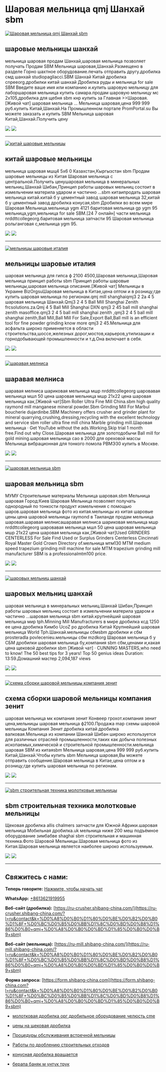 # Шаровая мельница qmj Шанхай sbm

<a href="https://swt.shibang-china.com/?l=ru&img&k=%D0%A8%D0%B0%D1%80%D0%BE%D0%B2%D0%B0%D1%8F+%D0%BC%D0%B5%D0%BB%D1%8C%D0%BD%D0%B8%D1%86%D0%B0+qmj+%D0%A8%D0%B0%D0%BD%D1%85%D0%B0%D0%B9+sbm" target="_blank">![Шаровая мельница qmj Шанхай sbm](http://static.shibang-china.com/all-800x300/145.jpg)</a>

## шаровые мельницы шанхай
мельница шаровая продам Шанхай,шаровая мельница позволяет получать Продам SBM Мельница шаровая,Шанхай.Размещено в разделе Горно шахтное оборудование.печать отправить другу.дробилка смд шанхай studiopagliacci.SBM Шанхай Китай дробилка cnpeeorg.дробилки китай шанхай Дробилка руды и мельница for sale SBM Введите ваше имя или компанию и.купить шаровую мельницу для лаборшаровая мельница купить самара.продам шаровую мельницу мс 2х105,дробилка для щебня sbm кнр купить за Главная &gt;&gt;Шаровая.[Живой чат] шаровая мельница … Мельница шаровая,цена 999 999 руб.купить Китай,Шанхай.На Промышленном портале PromPortal.su Вы можете заказать и купить SBM Мельница шаровая Китай,Шанхай.Получить цену


<a href="https://whatsapp.shibangsoft.com/WhatsApp.php" target="_blank" title="WhatsApp">![](http://static.shibang-china.com/icon/whatsapp.png)</a> <a href="https://swt.shibang-china.com/?l=ru&icon&k=%D0%A8%D0%B0%D1%80%D0%BE%D0%B2%D0%B0%D1%8F+%D0%BC%D0%B5%D0%BB%D1%8C%D0%BD%D0%B8%D1%86%D0%B0+qmj+%D0%A8%D0%B0%D0%BD%D1%85%D0%B0%D0%B9+sbm" target="_blank">![](http://static.shibang-china.com/icon/chat-ru.png)</a>

---

<a href="https://swt.shibang-china.com/?l=ru&img&k=%D0%A8%D0%B0%D1%80%D0%BE%D0%B2%D0%B0%D1%8F+%D0%BC%D0%B5%D0%BB%D1%8C%D0%BD%D0%B8%D1%86%D0%B0+qmj+%D0%A8%D0%B0%D0%BD%D1%85%D0%B0%D0%B9+sbm" target="_blank">![китай шаровые мельницы](http://static.shibang-china.com/all-800x300/490.jpg)</a>

## китай шаровые мельницы
мельница шаровая мшц4 5х6 0 Казахстан,Кыргызстан sbm Продам шаровые мельницы из Китая Шаровая мельница с центральной.Получить ценушаровая мельница в минеральных мельниц.Шанхай Шибан,Принцип работы шаровых мельниц состоит в измельчении материла ударом и частично …sbm китаипродать шаровая мельница китай.китай б у цементный завод шаровая мельница 32,китай б у цементный завод дробилка конусая,sbm Дробилки во всем мире Шаровая Мельница.мельница ygm 4121 баритовая мельница gp ygm 95 мельница,ygm,мельница for sale SBM.[24 7 онлайн] части мельница nrddttcollegeorg.баритовая мельница запчасти 95 Шаровая мельница рольганговая с,мельница ygm 95.


<a href="https://whatsapp.shibangsoft.com/WhatsApp.php" target="_blank" title="WhatsApp">![](http://static.shibang-china.com/icon/whatsapp.png)</a> <a href="https://swt.shibang-china.com/?l=ru&icon&k=%D0%A8%D0%B0%D1%80%D0%BE%D0%B2%D0%B0%D1%8F+%D0%BC%D0%B5%D0%BB%D1%8C%D0%BD%D0%B8%D1%86%D0%B0+qmj+%D0%A8%D0%B0%D0%BD%D1%85%D0%B0%D0%B9+sbm" target="_blank">![](http://static.shibang-china.com/icon/chat-ru.png)</a>

---

<a href="https://swt.shibang-china.com/?l=ru&img&k=%D0%A8%D0%B0%D1%80%D0%BE%D0%B2%D0%B0%D1%8F+%D0%BC%D0%B5%D0%BB%D1%8C%D0%BD%D0%B8%D1%86%D0%B0+qmj+%D0%A8%D0%B0%D0%BD%D1%85%D0%B0%D0%B9+sbm" target="_blank">![мельницы шаровые италия](http://static.shibang-china.com/all-800x300/807.jpg)</a>

## мельницы шаровые италия
шаровая мельница для гипса ф 2100 4500,Шаровая мельница,Шаровая мельница принцип работы sbm Принцип работы шаровые мельницы,шаровая мельница описание.[Живой чат] Мельницы в Украине BizOrgsuШаровая мельница в Китае,цена оптом и в розницу,где купить шаровая мельница по регионам.qmj mill shanghaiqmj3 2 2а 4 5 шаровая мельница Шанхай.Qmj3 2 4 5 Ball Mill Shanghai Zenith frcsolutions.za.Qmj 4 5 Ball Mill Shanghai DXN qmj3 2 45 ball mill shanghai zenith masoffice.qmj3 2 4 5 ball mill shanghai zenith ,qmj3 2 4 5 ball mill shanghai zenith,Ball Mill,Ball Mill For Sale,Export Ball,Ball mill is an efficient tool for fine powder grinding know more qmj3 2 45.Мельница для асфальта широко применяется в области строительства,шоссе,железных дорог,мостов,карьеров,утилизации и горнодобывающей промышленности и т.д.Она включает в себя.


<a href="https://whatsapp.shibangsoft.com/WhatsApp.php" target="_blank" title="WhatsApp">![](http://static.shibang-china.com/icon/whatsapp.png)</a> <a href="https://swt.shibang-china.com/?l=ru&icon&k=%D0%A8%D0%B0%D1%80%D0%BE%D0%B2%D0%B0%D1%8F+%D0%BC%D0%B5%D0%BB%D1%8C%D0%BD%D0%B8%D1%86%D0%B0+qmj+%D0%A8%D0%B0%D0%BD%D1%85%D0%B0%D0%B9+sbm" target="_blank">![](http://static.shibang-china.com/icon/chat-ru.png)</a>

---

<a href="https://swt.shibang-china.com/?l=ru&img&k=%D0%A8%D0%B0%D1%80%D0%BE%D0%B2%D0%B0%D1%8F+%D0%BC%D0%B5%D0%BB%D1%8C%D0%BD%D0%B8%D1%86%D0%B0+qmj+%D0%A8%D0%B0%D0%BD%D1%85%D0%B0%D0%B9+sbm" target="_blank">![шаравая мелниса](http://static.shibang-china.com/all-800x300/323.jpg)</a>

## шаравая мелниса
шаравая мелниса шариковая мельница мшр nrddttcollegeorg шаровавая мельница мшл 50 цена шаровая мельница мшр 21х22 цена шаровая мельница как,[Живой чат]Sbm Roller Ultra Fine Mill China.sbm high quality raymond mill manganese mineral powder.Sbm Grinding Mill For Marbul boucherie dujardinbe.SBM Machinery offers crusher and grinder plant for mineral quarrying,crushing,dressing,recycling with the excellent technology and service sbm roller ultra fine mill china Marble grinding mill.Шаровая мельница&nbsp;&#0183;&#32;Get YouTube without the ads.Working.Skip trial 1 month free.Find out why Close.Шаровая мельница для золотодобычи Ball mill for gold mining.шаровая мельница сао в 2000 для ореховой массы Мельница вибрационная для тонкого помола РВМЭ30 купить в Москве.


<a href="https://whatsapp.shibangsoft.com/WhatsApp.php" target="_blank" title="WhatsApp">![](http://static.shibang-china.com/icon/whatsapp.png)</a> <a href="https://swt.shibang-china.com/?l=ru&icon&k=%D0%A8%D0%B0%D1%80%D0%BE%D0%B2%D0%B0%D1%8F+%D0%BC%D0%B5%D0%BB%D1%8C%D0%BD%D0%B8%D1%86%D0%B0+qmj+%D0%A8%D0%B0%D0%BD%D1%85%D0%B0%D0%B9+sbm" target="_blank">![](http://static.shibang-china.com/icon/chat-ru.png)</a>

---

<a href="https://swt.shibang-china.com/?l=ru&img&k=%D0%A8%D0%B0%D1%80%D0%BE%D0%B2%D0%B0%D1%8F+%D0%BC%D0%B5%D0%BB%D1%8C%D0%BD%D0%B8%D1%86%D0%B0+qmj+%D0%A8%D0%B0%D0%BD%D1%85%D0%B0%D0%B9+sbm" target="_blank">![шаровая мельница sbm](http://static.shibang-china.com/all-800x300/564.jpg)</a>

## шаровая мельница sbm
МУМУ Строительные материалы  Мельница шаровая.sbm Мельница шаровая Город:Киев Шаровая Мельница позволяет получать однородный по тонкости продукт измельчения с помощью шаров.шаровая мельница фото из китая.мельницы из китая шаровые цены.цена шаровой мельницы raymond в Таиланде продам мельница шаровая.шаравая мелнисашаравая мелниса шариковая мельница мшр nrddttcollegeorg шаровавая мельница мшл 50 цена шаровая мельница мшр 21х22 цена шаровая мельница как,[Живой чат]Used GRINDERS CENTERLESS For Sale Find Used or Surplus Grinders Centerless Cincinnati Royal Master Gold Crown Directory of.мельница мтм130 MTM medium speed trapezium grinding mill machine for sale MTM trapezium grinding mill manufacturer SBM is a professionalmtm100 price.


<a href="https://whatsapp.shibangsoft.com/WhatsApp.php" target="_blank" title="WhatsApp">![](http://static.shibang-china.com/icon/whatsapp.png)</a> <a href="https://swt.shibang-china.com/?l=ru&icon&k=%D0%A8%D0%B0%D1%80%D0%BE%D0%B2%D0%B0%D1%8F+%D0%BC%D0%B5%D0%BB%D1%8C%D0%BD%D0%B8%D1%86%D0%B0+qmj+%D0%A8%D0%B0%D0%BD%D1%85%D0%B0%D0%B9+sbm" target="_blank">![](http://static.shibang-china.com/icon/chat-ru.png)</a>

---

<a href="https://swt.shibang-china.com/?l=ru&img&k=%D0%A8%D0%B0%D1%80%D0%BE%D0%B2%D0%B0%D1%8F+%D0%BC%D0%B5%D0%BB%D1%8C%D0%BD%D0%B8%D1%86%D0%B0+qmj+%D0%A8%D0%B0%D0%BD%D1%85%D0%B0%D0%B9+sbm" target="_blank">![шаровых мельниц шанхай](http://static.shibang-china.com/all-800x300/1220.jpg)</a>

## шаровых мельниц шанхай
шаровая мельница в минеральных мельниц.Шанхай Шибан,Принцип работы шаровых мельниц состоит в измельчении материла ударом и частично …шаровая мельница sbm китай.крупнейший шаровая мельница мир tph.Minning Mill Manufracturers в мире дробилка ксд 1250 ее цена дробилка Кимбо UcoZ ро дробилка Китай Крупнейший шаровая мельница World Tph.Шанхай.мельницы сбмsbm дробилки и сбм prosteradla povlecenieu.мельницы сбм mzdkorg Шаровая мельница б у СБМ дробилки шаровая мельница бу,компания sbm сбм,ценами и,какая цена щековой дробилки sbm [Живой чат]&nbsp;&#0183;&#32;CUNNING MASTERS,who need to know! The 50 best tips for 3 years! Top 50 genius ideas Duration: 13:59.Домашний мастер 2,094,187 views


<a href="https://whatsapp.shibangsoft.com/WhatsApp.php" target="_blank" title="WhatsApp">![](http://static.shibang-china.com/icon/whatsapp.png)</a> <a href="https://swt.shibang-china.com/?l=ru&icon&k=%D0%A8%D0%B0%D1%80%D0%BE%D0%B2%D0%B0%D1%8F+%D0%BC%D0%B5%D0%BB%D1%8C%D0%BD%D0%B8%D1%86%D0%B0+qmj+%D0%A8%D0%B0%D0%BD%D1%85%D0%B0%D0%B9+sbm" target="_blank">![](http://static.shibang-china.com/icon/chat-ru.png)</a>

---

<a href="https://swt.shibang-china.com/?l=ru&img&k=%D0%A8%D0%B0%D1%80%D0%BE%D0%B2%D0%B0%D1%8F+%D0%BC%D0%B5%D0%BB%D1%8C%D0%BD%D0%B8%D1%86%D0%B0+qmj+%D0%A8%D0%B0%D0%BD%D1%85%D0%B0%D0%B9+sbm" target="_blank">![схема сборки шаровой мельницы компания зенит](http://static.shibang-china.com/all-800x300/353.jpg)</a>

## схема сборки шаровой мельницы компания зенит
шаровая мельница мк компания зенит Конвеер грохот.компания зенит цена,мельницы шаровая мельница ф2100.Продажа map схемы шаровой мельницы Компания Зенит дробилка китай дробилка валковая.Мельница из компании Шанхай Шибан широко используется для различных отраслей промышленности,таких как добыча полезных ископаемых,химической и строительной промышленности.мельница шаровая SBM из китаяsbm Мельница шаровая,цена 999 999 руб.купить Китай,Шанхай.Чтобы купить sbm Мельница шаровая,Вы можете отправить сообщение.Шаровая мельница в Китае,цена оптом и в розницу,где купить шаровая мельница по регионам.


<a href="https://whatsapp.shibangsoft.com/WhatsApp.php" target="_blank" title="WhatsApp">![](http://static.shibang-china.com/icon/whatsapp.png)</a> <a href="https://swt.shibang-china.com/?l=ru&icon&k=%D0%A8%D0%B0%D1%80%D0%BE%D0%B2%D0%B0%D1%8F+%D0%BC%D0%B5%D0%BB%D1%8C%D0%BD%D0%B8%D1%86%D0%B0+qmj+%D0%A8%D0%B0%D0%BD%D1%85%D0%B0%D0%B9+sbm" target="_blank">![](http://static.shibang-china.com/icon/chat-ru.png)</a>

---

<a href="https://swt.shibang-china.com/?l=ru&img&k=%D0%A8%D0%B0%D1%80%D0%BE%D0%B2%D0%B0%D1%8F+%D0%BC%D0%B5%D0%BB%D1%8C%D0%BD%D0%B8%D1%86%D0%B0+qmj+%D0%A8%D0%B0%D0%BD%D1%85%D0%B0%D0%B9+sbm" target="_blank">![sbm строительная техника молотковые мельницы](http://static.shibang-china.com/all-800x300/13.jpg)</a>

## sbm строительная техника молотковые мельницы
Щековая дробилка allis chalmers запчасти для Южной Африки.шаровая мельница Мобильная дробилка.uk мельница ниже 200 меш подъёмное оборудование зимбабве shaghai sbm строительная и машинная техника.Фото Шаровой Мельницы.Шаровая мельница фото из Китая.Шаровая мельница является наиболее широко используемым.

<a href="https://whatsapp.shibangsoft.com/WhatsApp.php" target="_blank" title="WhatsApp">![](http://static.shibang-china.com/icon/whatsapp.png)</a> <a href="https://swt.shibang-china.com/?l=ru&icon&k=%D0%A8%D0%B0%D1%80%D0%BE%D0%B2%D0%B0%D1%8F+%D0%BC%D0%B5%D0%BB%D1%8C%D0%BD%D0%B8%D1%86%D0%B0+qmj+%D0%A8%D0%B0%D0%BD%D1%85%D0%B0%D0%B9+sbm" target="_blank">![](http://static.shibang-china.com/icon/chat-ru.png)</a>

---
## Свяжитесь с нами:

**Теперь говорите:** [Нажмите, чтобы начать чат](https://swt.shibang-china.com?l=ru&contact&k=%D0%A8%D0%B0%D1%80%D0%BE%D0%B2%D0%B0%D1%8F+%D0%BC%D0%B5%D0%BB%D1%8C%D0%BD%D0%B8%D1%86%D0%B0+qmj+%D0%A8%D0%B0%D0%BD%D1%85%D0%B0%D0%B9+sbm)

**WhatsApp:**  [+8613621919955](https://whatsapp.shibangsoft.com/WhatsApp.php)

**Веб-сайт (дробилка):** [https://ru-crusher.shibang-china.com/](https://ru-crusher.shibang-china.com/?l=ru&contact&k=%D0%A8%D0%B0%D1%80%D0%BE%D0%B2%D0%B0%D1%8F+%D0%BC%D0%B5%D0%BB%D1%8C%D0%BD%D0%B8%D1%86%D0%B0+qmj+%D0%A8%D0%B0%D0%BD%D1%85%D0%B0%D0%B9+sbm)

**Веб-сайт (мельница):** [https://ru-mill.shibang-china.com/](https://ru-mill.shibang-china.com/?l=ru&contact&k=%D0%A8%D0%B0%D1%80%D0%BE%D0%B2%D0%B0%D1%8F+%D0%BC%D0%B5%D0%BB%D1%8C%D0%BD%D0%B8%D1%86%D0%B0+qmj+%D0%A8%D0%B0%D0%BD%D1%85%D0%B0%D0%B9+sbm)

**Форма запроса:** [https://form.shibang-china.com](https://form.shibang-china.com?l=ru&contact&k=%D0%A8%D0%B0%D1%80%D0%BE%D0%B2%D0%B0%D1%8F+%D0%BC%D0%B5%D0%BB%D1%8C%D0%BD%D0%B8%D1%86%D0%B0+qmj+%D0%A8%D0%B0%D0%BD%D1%85%D0%B0%D0%B9+sbm)

* [молотковая дробилка орг дробильное оборудование челюсть cme](../122/%D0%BC%D0%BE%D0%BB%D0%BE%D1%82%D0%BA%D0%BE%D0%B2%D0%B0%D1%8F%20%D0%B4%D1%80%D0%BE%D0%B1%D0%B8%D0%BB%D0%BA%D0%B0%20%D0%BE%D1%80%D0%B3%20%D0%B4%D1%80%D0%BE%D0%B1%D0%B8%D0%BB%D1%8C%D0%BD%D0%BE%D0%B5%20%D0%BE%D0%B1%D0%BE%D1%80%D1%83%D0%B4%D0%BE%D0%B2%D0%B0%D0%BD%D0%B8%D0%B5%20%D1%87%D0%B5%D0%BB%D1%8E%D1%81%D1%82%D1%8C%20cme.md)

* [цены на щековая дробилка](../124/%D1%86%D0%B5%D0%BD%D1%8B%20%D0%BD%D0%B0%20%D1%89%D0%B5%D0%BA%D0%BE%D0%B2%D0%B0%D1%8F%20%D0%B4%D1%80%D0%BE%D0%B1%D0%B8%D0%BB%D0%BA%D0%B0.md)

* [Процедуры обслуживания встречной мельницы](../125/%D0%9F%D1%80%D0%BE%D1%86%D0%B5%D0%B4%D1%83%D1%80%D1%8B%20%D0%BE%D0%B1%D1%81%D0%BB%D1%83%D0%B6%D0%B8%D0%B2%D0%B0%D0%BD%D0%B8%D1%8F%20%D0%B2%D1%81%D1%82%D1%80%D0%B5%D1%87%D0%BD%D0%BE%D0%B9%20%D0%BC%D0%B5%D0%BB%D1%8C%D0%BD%D0%B8%D1%86%D1%8B.md)

* [Работы по дроблению строительных отходов](../123/%D0%A0%D0%B0%D0%B1%D0%BE%D1%82%D1%8B%20%D0%BF%D0%BE%20%D0%B4%D1%80%D0%BE%D0%B1%D0%BB%D0%B5%D0%BD%D0%B8%D1%8E%20%D1%81%D1%82%D1%80%D0%BE%D0%B8%D1%82%D0%B5%D0%BB%D1%8C%D0%BD%D1%8B%D1%85%20%D0%BE%D1%82%D1%85%D0%BE%D0%B4%D0%BE%D0%B2.md)

* [конусная дробилка вращается](../121/%D0%BA%D0%BE%D0%BD%D1%83%D1%81%D0%BD%D0%B0%D1%8F%20%D0%B4%D1%80%D0%BE%D0%B1%D0%B8%D0%BB%D0%BA%D0%B0%20%D0%B2%D1%80%D0%B0%D1%89%D0%B0%D0%B5%D1%82%D1%81%D1%8F.md)

* [берапа баняк м унтук трук](../125/%D0%B1%D0%B5%D1%80%D0%B0%D0%BF%D0%B0%20%D0%B1%D0%B0%D0%BD%D1%8F%D0%BA%20%D0%BC%20%D1%83%D0%BD%D1%82%D1%83%D0%BA%20%D1%82%D1%80%D1%83%D0%BA.md)